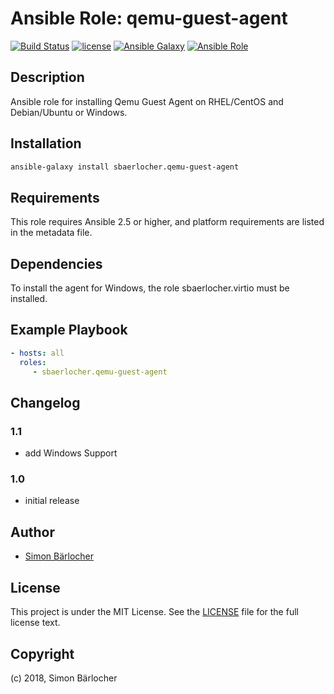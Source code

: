 # Ansible Role: qemu-guest-agent

[![Build Status](https://img.shields.io/travis-ci/sbaerlocher/ansible.qemu-guest-agent.svg?branch=master&style=popout-square)](https://travis-ci.org/sbaerlocher/ansible.qemu-guest-agent) [![license](https://img.shields.io/github/license/mashape/apistatus.svg?style=popout-square)](https://sbaerlo.ch/licence) [![Ansible Galaxy](http://img.shields.io/badge/ansible--galaxy-qemu--guest--agent-blue.svg?style=popout-square)](https://galaxy.ansible.com/sbaerlocher/qemu-guest-agent) [![Ansible Role](https://img.shields.io/ansible/role/d/25023.svg?style=popout-square)](https://galaxy.ansible.com/sbaerlocher/qemu-guest-agent)

## Description

Ansible role for installing Qemu Guest Agent on RHEL/CentOS and Debian/Ubuntu or Windows.

## Installation

```bash
ansible-galaxy install sbaerlocher.qemu-guest-agent
```

## Requirements

This role requires Ansible 2.5 or higher, and platform requirements are listed
in the metadata file.

## Dependencies

To install the agent for Windows, the role sbaerlocher.virtio must be installed.

## Example Playbook

```yml
- hosts: all
  roles:
     - sbaerlocher.qemu-guest-agent
```

## Changelog

### 1.1

* add Windows Support

### 1.0

* initial release

## Author

* [Simon Bärlocher](https://sbaerlocher.ch)

## License

This project is under the MIT License. See the [LICENSE](https://sbaerlo.ch/licence) file for the full license text.

## Copyright

(c) 2018, Simon Bärlocher